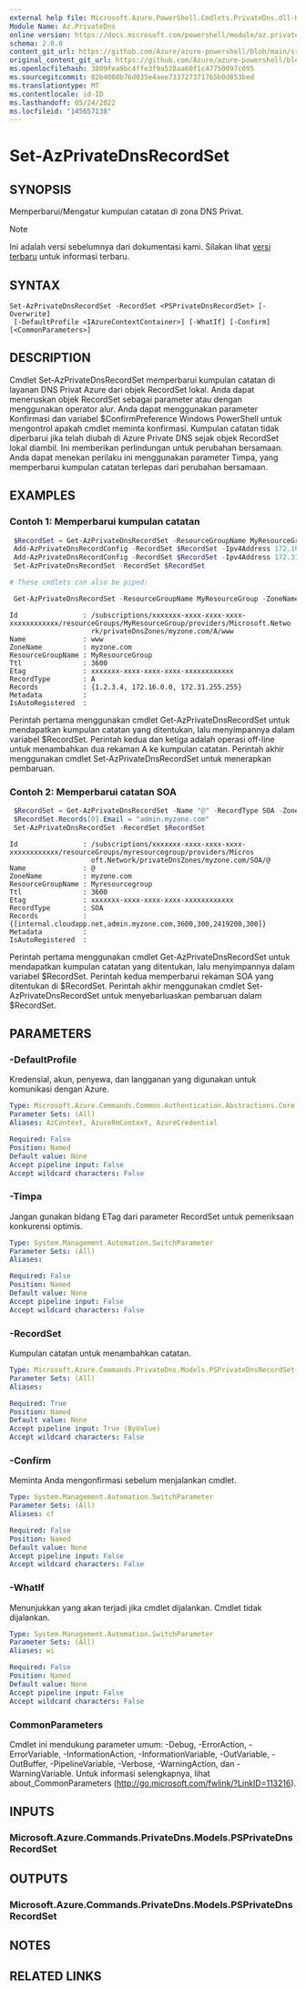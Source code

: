 ```yaml
---
external help file: Microsoft.Azure.PowerShell.Cmdlets.PrivateDns.dll-Help.xml
Module Name: Az.PrivateDns
online version: https://docs.microsoft.com/powershell/module/az.privatedns/Set-AzPrivateDnsRecordSet
schema: 2.0.0
content_git_url: https://github.com/Azure/azure-powershell/blob/main/src/PrivateDns/PrivateDns/help/Set-AzPrivateDnsRecordSet.md
original_content_git_url: https://github.com/Azure/azure-powershell/blob/main/src/PrivateDns/PrivateDns/help/Set-AzPrivateDnsRecordSet.md
ms.openlocfilehash: 3809fea9bc4ffe3f9a528aa60f1c47750097c695
ms.sourcegitcommit: 82b4008b76d035e4aee733727371765b0d853bed
ms.translationtype: MT
ms.contentlocale: id-ID
ms.lasthandoff: 05/24/2022
ms.locfileid: "145657138"
---
```

# Set-AzPrivateDnsRecordSet

## SYNOPSIS
Memperbarui/Mengatur kumpulan catatan di zona DNS Privat.

> [!NOTE]
>Ini adalah versi sebelumnya dari dokumentasi kami. Silakan lihat [versi terbaru](/powershell/module/az.privatedns/set-azprivatednsrecordset) untuk informasi terbaru.

## SYNTAX

```
Set-AzPrivateDnsRecordSet -RecordSet <PSPrivateDnsRecordSet> [-Overwrite]
 [-DefaultProfile <IAzureContextContainer>] [-WhatIf] [-Confirm] [<CommonParameters>]
```

## DESCRIPTION
Cmdlet Set-AzPrivateDnsRecordSet memperbarui kumpulan catatan di layanan DNS Privat Azure dari objek RecordSet lokal. Anda dapat meneruskan objek RecordSet sebagai parameter atau dengan menggunakan operator alur. Anda dapat menggunakan parameter Konfirmasi dan variabel $ConfirmPreference Windows PowerShell untuk mengontrol apakah cmdlet meminta konfirmasi. Kumpulan catatan tidak diperbarui jika telah diubah di Azure Private DNS sejak objek RecordSet lokal diambil. Ini memberikan perlindungan untuk perubahan bersamaan. Anda dapat menekan perilaku ini menggunakan parameter Timpa, yang memperbarui kumpulan catatan terlepas dari perubahan bersamaan.

## EXAMPLES

### Contoh 1: Memperbarui kumpulan catatan
```powershell
 $RecordSet = Get-AzPrivateDnsRecordSet -ResourceGroupName MyResourceGroup -ZoneName myzone.com -Name www -RecordType A
 Add-AzPrivateDnsRecordConfig -RecordSet $RecordSet -Ipv4Address 172.16.0.0
 Add-AzPrivateDnsRecordConfig -RecordSet $RecordSet -Ipv4Address 172.31.255.255
 Set-AzPrivateDnsRecordSet -RecordSet $RecordSet

# These cmdlets can also be piped:

 Get-AzPrivateDnsRecordSet -ResourceGroupName MyResourceGroup -ZoneName myzone.com -Name www -RecordType A | Add-AzPrivateDnsRecordConfig -Ipv4Address 172.16.0.0 | Add-AzPrivateDnsRecordConfig -Ipv4Address 172.31.255.255 | Set-AzPrivateDnsRecordSet
```

```output
Id                : /subscriptions/xxxxxxx-xxxx-xxxx-xxxx-xxxxxxxxxxxx/resourceGroups/MyResourceGroup/providers/Microsoft.Netwo
                    rk/privateDnsZones/myzone.com/A/www
Name              : www
ZoneName          : myzone.com
ResourceGroupName : MyResourceGroup
Ttl               : 3600
Etag              : xxxxxxx-xxxx-xxxx-xxxx-xxxxxxxxxxxx
RecordType        : A
Records           : {1.2.3.4, 172.16.0.0, 172.31.255.255}
Metadata          :
IsAutoRegistered  :
```

Perintah pertama menggunakan cmdlet Get-AzPrivateDnsRecordSet untuk mendapatkan kumpulan catatan yang ditentukan, lalu menyimpannya dalam variabel $RecordSet. Perintah kedua dan ketiga adalah operasi off-line untuk menambahkan dua rekaman A ke kumpulan catatan. Perintah akhir menggunakan cmdlet Set-AzPrivateDnsRecordSet untuk menerapkan pembaruan.

### Contoh 2: Memperbarui catatan SOA
```powershell
 $RecordSet = Get-AzPrivateDnsRecordSet -Name "@" -RecordType SOA -Zone $Zone
 $RecordSet.Records[0].Email = "admin.myzone.com"
 Set-AzPrivateDnsRecordSet -RecordSet $RecordSet
```

```output
Id                : /subscriptions/xxxxxxx-xxxx-xxxx-xxxx-xxxxxxxxxxxx/resourceGroups/myresourcegroup/providers/Micros
                    oft.Network/privateDnsZones/myzone.com/SOA/@
Name              : @
ZoneName          : myzone.com
ResourceGroupName : Myresourcegroup
Ttl               : 3600
Etag              : xxxxxxx-xxxx-xxxx-xxxx-xxxxxxxxxxxx
RecordType        : SOA
Records           : {[internal.cloudapp.net,admin.myzone.com,3600,300,2419200,300]}
Metadata          :
IsAutoRegistered  :
```

Perintah pertama menggunakan cmdlet Get-AzPrivateDnsRecordSet untuk mendapatkan kumpulan catatan yang ditentukan, lalu menyimpannya dalam variabel $RecordSet. Perintah kedua memperbarui rekaman SOA yang ditentukan di $RecordSet. Perintah akhir menggunakan cmdlet Set-AzPrivateDnsRecordSet untuk menyebarluaskan pembaruan dalam $RecordSet.

## PARAMETERS

### -DefaultProfile
Kredensial, akun, penyewa, dan langganan yang digunakan untuk komunikasi dengan Azure.

```yaml
Type: Microsoft.Azure.Commands.Common.Authentication.Abstractions.Core.IAzureContextContainer
Parameter Sets: (All)
Aliases: AzContext, AzureRmContext, AzureCredential

Required: False
Position: Named
Default value: None
Accept pipeline input: False
Accept wildcard characters: False
```

### -Timpa
Jangan gunakan bidang ETag dari parameter RecordSet untuk pemeriksaan konkurensi optimis.

```yaml
Type: System.Management.Automation.SwitchParameter
Parameter Sets: (All)
Aliases:

Required: False
Position: Named
Default value: None
Accept pipeline input: False
Accept wildcard characters: False
```

### -RecordSet
Kumpulan catatan untuk menambahkan catatan.

```yaml
Type: Microsoft.Azure.Commands.PrivateDns.Models.PSPrivateDnsRecordSet
Parameter Sets: (All)
Aliases:

Required: True
Position: Named
Default value: None
Accept pipeline input: True (ByValue)
Accept wildcard characters: False
```

### -Confirm
Meminta Anda mengonfirmasi sebelum menjalankan cmdlet.

```yaml
Type: System.Management.Automation.SwitchParameter
Parameter Sets: (All)
Aliases: cf

Required: False
Position: Named
Default value: None
Accept pipeline input: False
Accept wildcard characters: False
```

### -WhatIf
Menunjukkan yang akan terjadi jika cmdlet dijalankan.
Cmdlet tidak dijalankan.

```yaml
Type: System.Management.Automation.SwitchParameter
Parameter Sets: (All)
Aliases: wi

Required: False
Position: Named
Default value: None
Accept pipeline input: False
Accept wildcard characters: False
```

### CommonParameters
Cmdlet ini mendukung parameter umum: -Debug, -ErrorAction, -ErrorVariable, -InformationAction, -InformationVariable, -OutVariable, -OutBuffer, -PipelineVariable, -Verbose, -WarningAction, dan -WarningVariable. Untuk informasi selengkapnya, lihat about_CommonParameters (http://go.microsoft.com/fwlink/?LinkID=113216).

## INPUTS

### Microsoft.Azure.Commands.PrivateDns.Models.PSPrivateDnsRecordSet

## OUTPUTS

### Microsoft.Azure.Commands.PrivateDns.Models.PSPrivateDnsRecordSet

## NOTES

## RELATED LINKS
